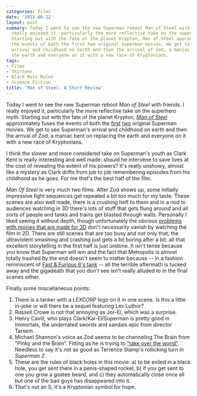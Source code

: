 ```yaml
---
categories: Films
date: '2013-06-22'
layout: post
summary: Today I went to see the new Superman reboot Man of Steel with friends. I
  really enjoyed it, particularly the more reflective take on the superhero myth.
  Starting out with the fate of the planet Krypton, Man of Steel approximately fuses
  the events of both the first two original Superman movies. We get to see Superman's
  arrival and childhood on earth and then the arrival of Zod, a maniac bent on replacing
  the earth and everyone on it with a new race of Kryptonians.
tags:
- Films
- Thirteen
- Black Hole Rules
- Science Fiction
title: 'Man of Steel: A Short Review'
---
```


Today I went to see the new Superman reboot _Man of Steel_ with friends. I really enjoyed it, particularly the more reflective take on the superhero myth. Starting out with the fate of the planet Krypton, [_Man of Steel_](http://www.imdb.com/title/tt0770828/) approximately fuses the events of both the [first](http://www.imdb.com/title/tt0078346/?ref_=sr_2) [two](http://www.imdb.com/title/tt0081573/) original Superman movies. We get to see Superman's arrival and childhood on earth and then the arrival of Zod, a maniac bent on replacing the earth and everyone on it with a new race of Kryptonians.

I think the slower and more considered take on Superman's youth as Clark Kent is really interesting and well made: should he intervene to save lives at the cost of revealing the extent of his powers? It's really unshowy, almost like a mystery as Clark drifts from job to job remembering episodes from his childhood as he goes. For me that's the best half of the film.

_Man Of Steel_ is very much two films. After Zod shows up, some initially impressive fight sequences get repeated a bit too much for my taste. These scenes are also well made, there is a crushing heft to them and in a nod to audiences watching in 3D there's lots of stuff that gets flung around and all sorts of people and tanks and trains get blasted through walls. Personally I liked seeing it without depth, though unfortunately the obvious [problems with movies that are made for 3D](star-trek-into-darkness-a-short-review) don't necessarily vanish by watching the film in 2D. There are still scenes that are too busy and not only that, the ultraviolent smashing and crashing just gets a bit boring after a bit: all that excellent storytelling in the first half is just undone. It isn't tense because you know that Superman will win and the fact that Metropolis is almost totally trashed by the end doesn't seem to matter because -- in a fashion reminiscent of [Fast & Furious 6's tank](/fast-furious-6-a-short-review/) -- all the terrible aftermath is tucked away and the gigadeath that you don't see isn't really alluded to in the final scenes either.

Finally some miscellaneous points:

1. There is a tanker with a LEXCORP logo on it in one scene. Is this a little in-joke or will there be a sequel featuring Lex Luthor?
2. Russell Crowe is not that annoying as Jor-El, which was a surprise.
3. Henry Cavill, who plays Clark/Kal-El/Superman is pretty good in Immortals, the underrated swords and sandals epic from director Tarsem.
4. Michael Shannon's voice as Zod seems to be channeling The Brain from "Pinky and the Brain". Fitting as he is trying to ["take over the world"](http://www.youtube.com/watch?v=d5TU8o6TvNk). Needless to say it's not as good as Terrence Stamp's rollicking turn in _Superman 2_.
5. These are the rules of black holes in this movie: a) to be exiled in a black hole, you get sent there in a penis-shaped rocket, b) if you get sent to one you grow a goatee beard, and c) they automatically close once all but one of the bad guys has disappeared into it.
6. That's not an S, it's a Kryptonian symbol for hope.